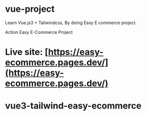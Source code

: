 # vue-project

Learn Vue.js3 + Tailwindcss, By doing Easy E commerce project. 

Action Easy E-Commerce Project

# Live site: [https://easy-ecommerce.pages.dev/](https://easy-ecommerce.pages.dev/)

# vue3-tailwind-easy-ecommerce
